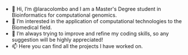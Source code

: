 - 👋 Hi, I’m @laracolombo and I am a Master's Degree student in Bioinformatics for computational genomics. 
- 👀 I’m interested in the application of computational technologies to the Biomedical field. 
- 🌱 I’m always trying to improve and refine my coding skills, so any suggestion will be highly appreciated! 
- 📫 Here you can find all the projects I have worked on.

<!---
laracolombo/laracolombo is a ✨ special ✨ repository because its `README.md` (this file) appears on your GitHub profile.
You can click the Preview link to take a look at your changes.
--->
